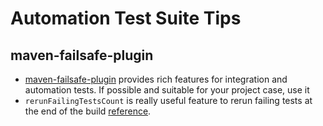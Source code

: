 # Automation Test Suite Tips

## maven-failsafe-plugin

- [maven-failsafe-plugin](https://maven.apache.org/surefire/maven-failsafe-plugin/) provides rich features for
  integration and automation tests. If possible and suitable for your project case, use it
- `rerunFailingTestsCount` is really useful feature to rerun failing tests at the end of the build
  [reference](https://maven.apache.org/surefire/maven-failsafe-plugin/examples/rerun-failing-tests.html).

